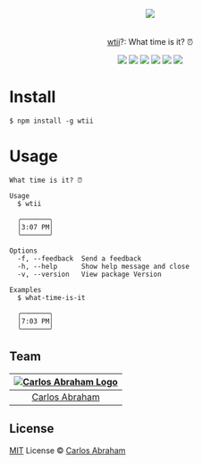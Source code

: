 <p align="center">
	<a href="https://www.npmjs.com/package/wtii"><img src="https://cdn.abranhe.com/projects/wtii/logo.svg"></a>
	<br>
	<br>
	<br>
	<a href="https://www.npmjs.com/wtii">wtii</a>?: What time is it? ⏰
</p>

<p align="center">
	<a href="https://travis-ci.org/abranhe/wtii"><img src="https://img.shields.io/travis/abranhe/wtii.svg?logo=travis" /></a>
	<a href="https://github.com/abranhe"><img src="https://abranhe.com/badge.svg"></a>
	<a href="https://cash.me/$abranhe"><img src="https://cdn.abranhe.com/badges/cash-me.svg"></a>
	<a href="https://patreon.com/abranhe"><img src="https://cdn.abranhe.com/badges/patreon.svg" /></a>
	<a href="https://github.com/abranhe/wtii/blob/master/license"><img src="https://img.shields.io/github/license/abranhe/wtii.svg" /></a>
  <a href="https://www.npmjs.com/package/wtii"><img src="https://img.shields.io/npm/v/wtii.svg"></a>
</p>


# Install

```
$ npm install -g wtii
```

# Usage

```console
What time is it? ⏰

Usage
  $ wtii

  ╭───────╮
  │3:07 PM│
  ╰───────╯

Options
  -f, --feedback  Send a feedback
  -h, --help      Show help message and close
  -v, --version   View package Version

Examples
  $ what-time-is-it

  ╭───────╮
  │7:03 PM│
  ╰───────╯
```


## Team

|[![Carlos Abraham Logo](https://avatars3.githubusercontent.com/u/21347264?s=50)](https://abranhe.com)|
| :-: |
| [Carlos Abraham](https://github.com/abranhe) |

## License

[MIT](https://github.com/abranhe/wtii/blob/master/license) License © [Carlos Abraham](https://github.com/abranhe/)
